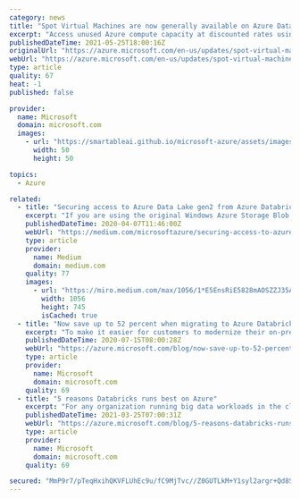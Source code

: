 ```yaml
---
category: news
title: "Spot Virtual Machines are now generally available on Azure Databricks"
excerpt: "Access unused Azure compute capacity at discounted rates using Spot VMs on Azure Databricks"
publishedDateTime: 2021-05-25T18:00:16Z
originalUrl: "https://azure.microsoft.com/en-us/updates/spot-virtual-machines-are-now-generally-available-on-azure-databricks/"
webUrl: "https://azure.microsoft.com/en-us/updates/spot-virtual-machines-are-now-generally-available-on-azure-databricks/"
type: article
quality: 67
heat: -1
published: false

provider:
  name: Microsoft
  domain: microsoft.com
  images:
    - url: "https://smartableai.github.io/microsoft-azure/assets/images/organizations/microsoft.com-50x50.jpg"
      width: 50
      height: 50

topics:
  - Azure

related:
  - title: "Securing access to Azure Data Lake gen2 from Azure Databricks"
    excerpt: "If you are using the original Windows Azure Storage Blob (WASB) driver it is recommended to use ABFS with ADLS due to greater efficiency with directory level operations. To access data directly ..."
    publishedDateTime: 2020-04-07T11:46:00Z
    webUrl: "https://medium.com/microsoftazure/securing-access-to-azure-data-lake-gen2-from-azure-databricks-8580ddcbdc6"
    type: article
    provider:
      name: Medium
      domain: medium.com
    quality: 77
    images:
      - url: "https://miro.medium.com/max/1056/1*E5EnsRiE5828mAOSZZJ35A.png"
        width: 1056
        height: 745
        isCached: true
  - title: "Now save up to 52 percent when migrating to Azure Databricks"
    excerpt: "To make it easier for customers to modernize their on-premises Spark and big data workloads to the cloud, we’re announcing a new migration offer with Azure Databricks."
    publishedDateTime: 2020-07-15T08:00:28Z
    webUrl: "https://azure.microsoft.com/blog/now-save-up-to-52-percent-when-migrating-to-azure-databricks/"
    type: article
    provider:
      name: Microsoft
      domain: microsoft.com
    quality: 69
  - title: "5 reasons Databricks runs best on Azure"
    excerpt: "For any organization running big data workloads in the cloud, exceptional scale, performance, and optimization are essential. Databricks customers have multiple choices for their cloud destination. Azure Databricks is the only first-party service offering for Databricks, which provides customers with"
    publishedDateTime: 2021-03-25T07:00:31Z
    webUrl: "https://azure.microsoft.com/blog/5-reasons-databricks-runs-best-on-azure/"
    type: article
    provider:
      name: Microsoft
      domain: microsoft.com
    quality: 69

secured: "MmP9r7/pTeqHxihQKVFLUhEc9u/fC9MjTvc//Z0GUTLkM+Y1syl2argr+Qd8SXRngLOusq7BJs32arcsHSwKCzf6cDY4HIt9VLXOziWgc5GmqVTrptcZdcnBxAnGKCI/Es8rKNfvCjvIB60QVzSdBdig5V9FfAbm9mPBxqwBza6GQBoIG7mQHwQWihsauDTgPR5AndobDWMfB67uLryxLq0U+j4Nl8q6qwUAVCC09HvyFxzJluXWpJnpHbxLB1Z2fhwiCHInnR6uO8R11Qw9Z9HINcvzWbK70MAY33a67Y2kokFfcUZn6UP6QDfNbTAphK/fCjEU8rTSYACO4I4Fq50cZH94mdhU/xdKae6Lx5M=;orQ8KTjG8U5cIpUoCd/dSg=="
---
```


